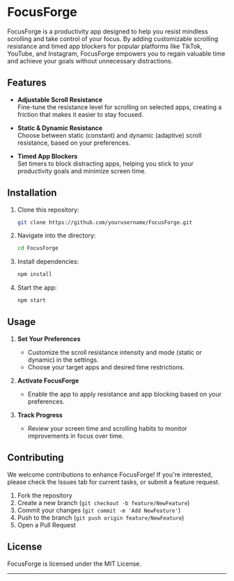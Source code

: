 

# FocusForge

FocusForge is a productivity app designed to help you resist mindless scrolling and take control of your focus. By adding customizable scrolling resistance and timed app blockers for popular platforms like TikTok, YouTube, and Instagram, FocusForge empowers you to regain valuable time and achieve your goals without unnecessary distractions.

## Features

- **Adjustable Scroll Resistance**  
  Fine-tune the resistance level for scrolling on selected apps, creating a friction that makes it easier to stay focused.

- **Static & Dynamic Resistance**  
  Choose between static (constant) and dynamic (adaptive) scroll resistance, based on your preferences.

- **Timed App Blockers**  
  Set timers to block distracting apps, helping you stick to your productivity goals and minimize screen time.

## Installation

1. Clone this repository:
   ```bash
   git clone https://github.com/yourusername/FocusForge.git
   ```
2. Navigate into the directory:
   ```bash
   cd FocusForge
   ```
3. Install dependencies:
   ```bash
   npm install
   ```
4. Start the app:
   ```bash
   npm start
   ```

## Usage

1. **Set Your Preferences**  
   - Customize the scroll resistance intensity and mode (static or dynamic) in the settings.
   - Choose your target apps and desired time restrictions.

2. **Activate FocusForge**  
   - Enable the app to apply resistance and app blocking based on your preferences.

3. **Track Progress**  
   - Review your screen time and scrolling habits to monitor improvements in focus over time.

## Contributing

We welcome contributions to enhance FocusForge! If you're interested, please check the Issues tab for current tasks, or submit a feature request.

1. Fork the repository
2. Create a new branch (`git checkout -b feature/NewFeature`)
3. Commit your changes (`git commit -m 'Add NewFeature'`)
4. Push to the branch (`git push origin feature/NewFeature`)
5. Open a Pull Request

## License

FocusForge is licensed under the MIT License.

---

